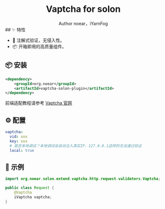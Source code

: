 <h1 align="center">Vaptcha for solon</h1>

<div align="center">
Author noear，iYarnFog
</div>
## ✨ 特性

- 🌈 注解式验证，无侵入性。
- 📦 开箱即用的高质量组件。

## 📦 安装

```xml
<dependency>
    <groupId>org.noear</groupId>
    <artifactId>vaptcha-solon-plugin</artifactId>
</dependency>
```

前端适配教程请参考 [Vaptcha 官网](https://www.vaptcha.com/document/install.html#pc-%E7%BD%91%E9%A1%B5%E9%83%A8%E7%BD%B2)

## ⚙️ 配置

```yaml
vaptcha:
  vid: xxx
  key: xxx
  # 是否本地调试？本地调试会自动注入真实IP，127.0.0.1这样的无法通过验证
  local: true
```

## 🔨 示例

```java
import org.noear.solon.extend.vaptcha.http.request.validators.Vaptcha;

public class Request {
    @Vaptcha
    iVaptcha vaptcha;
}
```